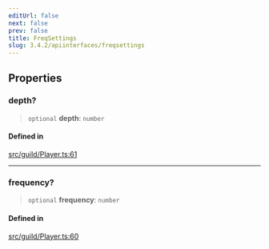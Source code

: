 ```yaml
---
editUrl: false
next: false
prev: false
title: FreqSettings
slug: 3.4.2/apiinterfaces/freqsettings
---
```


## Properties

### depth?

> `optional` **depth**: `number`

#### Defined in

[src/guild/Player.ts:61](https://github.com/shipgirlproject/shoukaku/blob/e7d94081cabbda7327dc04e467a45fcda49c24f2/src/guild/Player.ts#L61)

***

### frequency?

> `optional` **frequency**: `number`

#### Defined in

[src/guild/Player.ts:60](https://github.com/shipgirlproject/shoukaku/blob/e7d94081cabbda7327dc04e467a45fcda49c24f2/src/guild/Player.ts#L60)
